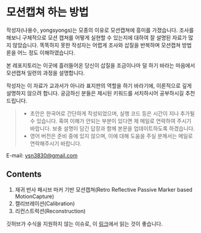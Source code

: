 # 모션캡쳐 하는 방법

작성자(나용수, yongsyongs)는 모종의 이유로 모션캡쳐에 흥미를 가졌습니다. 조사를 해보니 구체적으로 모션 캡쳐를 어떻게 실현할 수 있는지에 대하여 잘 설명된 자료가 많지 않았습니다. 똑똑하지 못한 작성자는 어렵게 조사와 삽질을 반복하며 모션캡쳐 방법론을 어느 정도 이해하였습니다.

본 레포지토리는 이곳에 흘러들어온 당신이 삽질을 조금이나마 덜 하기 바라는 마음에서 모션캡쳐 일련의 과정을 설명합니다.

작성자는 이 자료가 교과서가 아니라 표지판의 역할을 하기 바라기에, 이론적으로 깊게 설명하지 않으려 합니다. 궁금하신 분들은 제시된 키워드를 서치하시어 공부하시길 추천드립니다.



> - 초안은 한국어로 간단하게 작성되었으며, 실행 코드 등은 시간이 지나 추가될 수 있습니다. 혹여 이해가 안되는 부분이 있다면 제 메일로 연락하여 주시기 바랍니다. 보충 설명이 담긴 답장과 함께 본문을 업데이트하도록 하겠습니다.
> - 영어 버전은 준비 중에 있지 않으며, 이에 대해 도움을 주실 분께서는 메일로 연락해주시기 바랍니다.



E-mail: ysn3830@gmail.com



## Contents

1. 재귀 반사 패시브 마커 기반 모션캡쳐(Retro Reflective Passive Marker based MotionCapture)
2. 캘리브레이션(Calibration)
3. 리컨스트럭션(Reconstruction)



깃허브가 수식을 지원하지 않는 이슈로, 이 [링크](https://htmlpreview.github.io/?https://github.com/yongsyongs/how-to-motion-capture/blob/main/How-to-mocap-KR.html)에서 읽는 것이 좋습니다.

